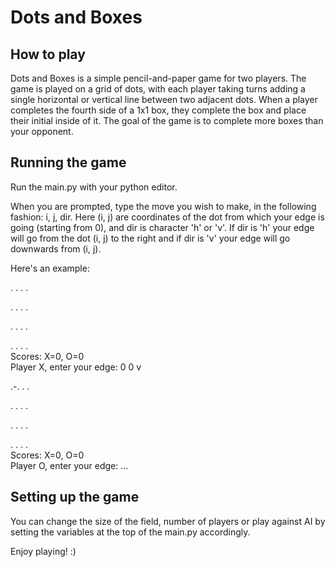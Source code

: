 # Dots and Boxes

## How to play

Dots and Boxes is a simple pencil-and-paper game for two players. The game is played on a
grid of dots, with each player taking turns adding a single horizontal or vertical line
between two adjacent dots. When a player completes the fourth side of a 1x1 box, they
complete the box and place their initial inside of it. The goal of the game is to complete
more boxes than your opponent.

## Running the game

Run the main.py with your python editor.

When you are prompted, type the move you wish to make, in the following fashion: i, j, dir.
Here (i, j) are coordinates of the dot from which your edge is 
going (starting from 0), and dir is character 'h' or 'v'. If dir is 'h' your edge will go
from the dot (i, j) to the right and if dir is 'v' your edge will go downwards from (i, j).

Here's an example:

. . . .  
        
. . . .  
        
. . . .  
        
. . . .  
Scores: X=0, O=0  
Player X, enter your edge: 0 0 v
   
.-. . .  
       
. . . .  
        
. . . .  
        
. . . .  
Scores: X=0, O=0  
Player O, enter your edge: ...


## Setting up the game

You can change the size of the field, number of players or play against AI by setting
the variables at the top of the main.py accordingly.

Enjoy playing! :)

